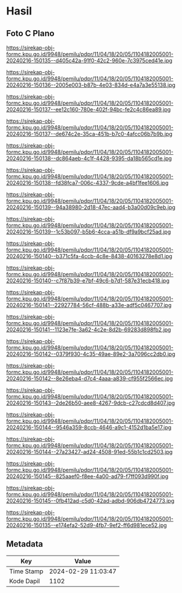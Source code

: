 # Hasil

## Foto C Plano

https://sirekap-obj-formc.kpu.go.id/9948/pemilu/pdpr/11/04/18/20/05/1104182005001-20240216-150135--d405c42a-91f0-42c2-960e-7c3975ced41e.jpg

https://sirekap-obj-formc.kpu.go.id/9948/pemilu/pdpr/11/04/18/20/05/1104182005001-20240216-150136--2005e003-b87b-4e03-834d-e4a7a3e55138.jpg

https://sirekap-obj-formc.kpu.go.id/9948/pemilu/pdpr/11/04/18/20/05/1104182005001-20240216-150137--ee12c160-780e-402f-94bc-fe2c4c86ea89.jpg

https://sirekap-obj-formc.kpu.go.id/9948/pemilu/pdpr/11/04/18/20/05/1104182005001-20240216-150137--de674c2e-35ca-451b-b7c0-4afcc06b7b9b.jpg

https://sirekap-obj-formc.kpu.go.id/9948/pemilu/pdpr/11/04/18/20/05/1104182005001-20240216-150138--dc864aeb-4c1f-4428-9395-da18b565cd1e.jpg

https://sirekap-obj-formc.kpu.go.id/9948/pemilu/pdpr/11/04/18/20/05/1104182005001-20240216-150138--fd38fca7-006c-4337-9cde-a4bf1fee1606.jpg

https://sirekap-obj-formc.kpu.go.id/9948/pemilu/pdpr/11/04/18/20/05/1104182005001-20240216-150139--94a38980-2d18-47ec-aad4-b3a00d09c9eb.jpg

https://sirekap-obj-formc.kpu.go.id/9948/pemilu/pdpr/11/04/18/20/05/1104182005001-20240216-150139--1c53b097-b5b6-4cca-a51b-df9a9bcf25ad.jpg

https://sirekap-obj-formc.kpu.go.id/9948/pemilu/pdpr/11/04/18/20/05/1104182005001-20240216-150140--b371c5fa-4ccb-4c8e-8438-40163278e8d1.jpg

https://sirekap-obj-formc.kpu.go.id/9948/pemilu/pdpr/11/04/18/20/05/1104182005001-20240216-150140--c7f87b39-e7bf-49c6-b7d1-587e31ecb418.jpg

https://sirekap-obj-formc.kpu.go.id/9948/pemilu/pdpr/11/04/18/20/05/1104182005001-20240216-150141--22927784-56cf-488b-a33e-adf5c0467707.jpg

https://sirekap-obj-formc.kpu.go.id/9948/pemilu/pdpr/11/04/18/20/05/1104182005001-20240216-150141--1123e7fe-3a62-4c2e-8d2b-69283d898fb2.jpg

https://sirekap-obj-formc.kpu.go.id/9948/pemilu/pdpr/11/04/18/20/05/1104182005001-20240216-150142--0379f930-4c35-49ae-89e2-3a7096cc2db0.jpg

https://sirekap-obj-formc.kpu.go.id/9948/pemilu/pdpr/11/04/18/20/05/1104182005001-20240216-150142--8e26eba4-d7c4-4aaa-a839-cf955f2566ec.jpg

https://sirekap-obj-formc.kpu.go.id/9948/pemilu/pdpr/11/04/18/20/05/1104182005001-20240216-150143--2de26b50-aee8-4267-9dcb-c27cdcd8d407.jpg

https://sirekap-obj-formc.kpu.go.id/9948/pemilu/pdpr/11/04/18/20/05/1104182005001-20240216-150144--9546a359-8ccb-4646-a9c1-4152d1ba5e17.jpg

https://sirekap-obj-formc.kpu.go.id/9948/pemilu/pdpr/11/04/18/20/05/1104182005001-20240216-150144--27a23427-ad24-4508-91ed-55b1c1cd2503.jpg

https://sirekap-obj-formc.kpu.go.id/9948/pemilu/pdpr/11/04/18/20/05/1104182005001-20240216-150145--825aaef0-f8ee-4a00-ad79-f7ff093d990f.jpg

https://sirekap-obj-formc.kpu.go.id/9948/pemilu/pdpr/11/04/18/20/05/1104182005001-20240216-150145--0fb412ad-c5d0-42ad-adbd-906db4724773.jpg

https://sirekap-obj-formc.kpu.go.id/9948/pemilu/pdpr/11/04/18/20/05/1104182005001-20240216-150135--e174efa2-52d9-4fb7-9ef2-ff6d981ece52.jpg


## Metadata

| Key        | Value               |
| ---------- | ------------------- |
| Time Stamp | 2024-02-29 11:03:47 |
| Kode Dapil | 1102                |



